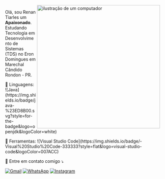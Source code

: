 <img src="https://raw.githubusercontent.com/MicaelliMedeiros/micaellimedeiros/master/image/computer-illustration.png" alt="ilustração de um computador" min-width="400px" max-width="400px" width="400px" align="right">

<p align="left"> 
  Olá, sou Renan Tiarles um <strong>Apaixonado</strong>.<br>
  Estudando Tecnologia em Desenvolvimento de Sistemas (TDS) no Eron Domingues em Marechal Cândido Rondon - PR.
</p>

<p align="left">
  🦄 Linguagens: ![Java](https://img.shields.io/badge/java-%23ED8B00.svg?style=for-the-badge&logo=openjdk&logoColor=white)
</p>

<p align="left">
  💼 Ferramentas: ![Visual Studio Code](https://img.shields.io/badge/-Visual%20Studio%20Code-333333?style=flat&logo=visual-studio-code&logoColor=007ACC)

<p align="left">
  💌 Entre em contato comigo ⤵️
</p>

<p align="left">
  <a href="#" title="Gmail">
  <img src="https://img.shields.io/badge/-Gmail-FF0000?style=flat-square&labelColor=FF0000&logo=gmail&logoColor=white&link=renantiarles@gmail.com" alt="Gmail"/></a>
  <a href="#" title="WhatsApp">
  <img src="https://img.shields.io/badge/-WhatsApp-25d366?style=flat-square&labelColor=25d366&logo=whatsapp&logoColor=white&link=API-DO-SEU-WHATSAPP" alt="WhatsApp"/></a>
  <a href="#" title="Instagram">
  <img src="https://img.shields.io/badge/-Instagram-DF0174?style=flat-square&labelColor=DF0174&logo=instagram&logoColor=white&link=sr.tiarles" alt="Instagram"/></a>
</p>
